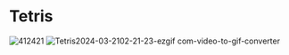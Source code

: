 # Tetris

![412421](https://github.com/ShinYEB/Tetris/assets/91859242/ef44777c-6b54-4d51-bba8-1925e1ccc9c8)
![Tetris2024-03-2102-21-23-ezgif com-video-to-gif-converter](https://github.com/ShinYEB/Tetris/assets/91859242/b06c53d8-c981-419b-a731-bd9aeb14865b)


